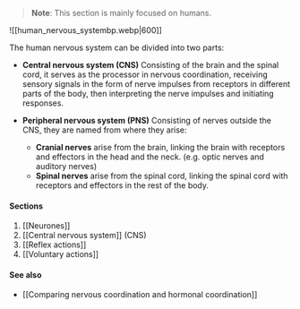 > **Note**:
> This section is mainly focused on humans.

![[human_nervous_systembp.webp|600]]

The human nervous system can be divided into two parts:
- **Central nervous system (CNS)**
  Consisting of the brain and the spinal cord, it serves as the processor in nervous coordination, receiving sensory signals in the form of nerve impulses from receptors in different parts of the body, then interpreting the nerve impulses and initiating responses.

- **Peripheral nervous system (PNS)**
  Consisting of nerves outside the CNS, they are named from where they arise:
	- **Cranial nerves** arise from the brain, linking the brain with receptors and effectors in the head and the neck. (e.g. optic nerves and auditory nerves)
	- **Spinal nerves** arise from the spinal cord, linking the spinal cord with receptors and effectors in the rest of the body.

#### Sections
1. [[Neurones]]
2. [[Central nervous system]] (CNS)
3. [[Reflex actions]]
4. [[Voluntary actions]]

#### See also
- [[Comparing nervous coordination and hormonal coordination]]
